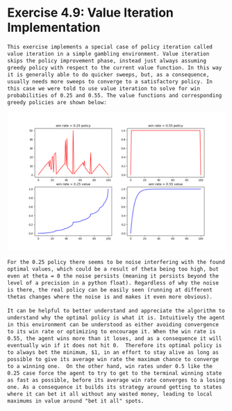 # Exercise 4.9: Value Iteration Implementation

	This exercise implements a special case of policy iteration called value iteration in a simple gambling environment. Value iteration skips the policy improvement phase, instead just always assuming greedy policy with respect to the current value function. In this way it is generally able to do quicker sweeps, but, as a consequence, usually needs more sweeps to converge to a satisfactory policy. In this case we were told to use value iteration to solve for win probabilities of 0.25 and 0.55. The value functions and corresponding greedy policies are shown below:

![Results](results.png)

	For the 0.25 policy there seems to be noise interfering with the found optimal values, which could be a result of theta being too high, but even at theta = 0 the noise persists (meaning it persists beyond the level of a precision in a python float). Regardless of why the noise is there, the real policy can be easily seen (running at different thetas changes where the noise is and makes it even more obvious). 

	It can be helpful to better understand and appreciate the algorithm to understand why the optimal policy is what it is. Intuitively the agent in this environment can be understood as either avoiding convergence to its win rate or optimizing to encourage it. When the win rate is 0.55, the agent wins more than it loses, and as a consequence it will eventually win if it does not hit 0.  Therefore its optimal policy is to always bet the minimum, $1, in an effort to stay alive as long as possible to give its average win rate the maximum chance to converge to a winning one.  On the other hand, win rates under 0.5 like the 0.25 case force the agent to try to get to the terminal winning state as fast as possible, before its average win rate converges to a losing one. As a consequence it builds its strategy around getting to states where it can bet it all without any wasted money, leading to local maximums in value around "bet it all" spots.
